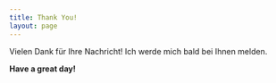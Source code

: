 ```yaml
---
title: Thank You!
layout: page
---
```


Vielen Dank für Ihre Nachricht! Ich werde mich bald bei Ihnen melden.

**Have a great day!**
